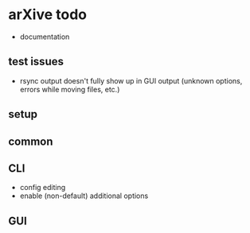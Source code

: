 # arXive todo

- documentation

## test issues

- rsync output doesn't fully show up in GUI output (unknown options, errors while moving files, etc.)

## setup

## common

## CLI

- config editing
- enable (non-default) additional options

## GUI
